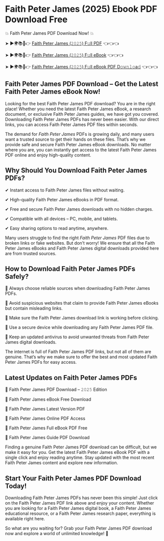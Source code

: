 # Faith Peter James (2025) Ebook PDF Download Free

💥 Faith Peter James PDF Download Now! 💥

➤ ►🌍📚📱👉 [Faith Peter James (𝟸𝟶𝟸𝟻) F𝚞ll PDF](https://getpdf.xyz/faith-peter-james) 👈👈👈


➤ ►🌍📚📱👉 [Faith Peter James (𝟸𝟶𝟸𝟻) F𝚞ll eBook](https://getpdf.xyz/faith-peter-james) 👈👈👈


➤ ►🌍📚📱👉 [Faith Peter James (𝟸𝟶𝟸𝟻) F𝚞ll eBook PDF D𝚘𝚠𝚗𝚕𝚘a𝚍](https://getpdf.xyz/faith-peter-james) 👈👈👈


## Faith Peter James PDF Download – Get the Latest Faith Peter James eBook Now!

Looking for the best Faith Peter James PDF download? You are in the right place! Whether you need the latest Faith Peter James eBook, a research document, or exclusive Faith Peter James guides, we have got you covered. Downloading Faith Peter James PDFs has never been easier. With our direct links, you can access Faith Peter James PDF files within seconds.

The demand for *Faith Peter James* PDFs is growing daily, and many users want a trusted source to get their hands on these files. That’s why we provide safe and secure Faith Peter James eBook downloads. No matter where you are, you can instantly get access to the latest Faith Peter James PDF online and enjoy high-quality content.

## Why Should You Download Faith Peter James PDFs?

✔ Instant access to Faith Peter James files without waiting.

✔ High-quality Faith Peter James eBooks in PDF format.

✔ Free and secure Faith Peter James downloads with no hidden charges.

✔ Compatible with all devices – PC, mobile, and tablets.

✔ Easy sharing options to read anytime, anywhere.

Many users struggle to find the right *Faith Peter James* PDF files due to broken links or fake websites. But don’t worry! We ensure that all the Faith Peter James eBooks and Faith Peter James digital downloads provided here are from trusted sources.

## How to Download Faith Peter James PDFs Safely?

📌 Always choose reliable sources when downloading Faith Peter James PDFs.

📌 Avoid suspicious websites that claim to provide Faith Peter James eBooks but contain misleading links.

📌 Make sure the Faith Peter James download link is working before clicking.

📌 Use a secure device while downloading any Faith Peter James PDF file.

📌 Keep an updated antivirus to avoid unwanted threats from Faith Peter James digital downloads.

The internet is full of Faith Peter James PDF links, but not all of them are genuine. That’s why we make sure to offer the best and most updated Faith Peter James PDFs for easy access.

## Latest Updates on Faith Peter James PDFs

🔹 Faith Peter James PDF Download – 𝟸𝟶𝟸𝟻 Edition

🔹 Faith Peter James eBook Free Download

🔹 Faith Peter James Latest Version PDF

🔹 Faith Peter James Online PDF Access

🔹 Faith Peter James Full eBook PDF Free

🔹 Faith Peter James Guide PDF Download

Finding a genuine Faith Peter James PDF download can be difficult, but we make it easy for you. Get the latest Faith Peter James eBook PDF with a single click and enjoy reading anytime. Stay updated with the most recent Faith Peter James content and explore new information.

## Start Your Faith Peter James PDF Download Today!

Downloading Faith Peter James PDFs has never been this simple! Just click on the Faith Peter James PDF link above and enjoy your content. Whether you are looking for a Faith Peter James digital book, a Faith Peter James educational resource, or a Faith Peter James research paper, everything is available right here.

So what are you waiting for? Grab your Faith Peter James PDF download now and explore a world of unlimited knowledge! 🚀